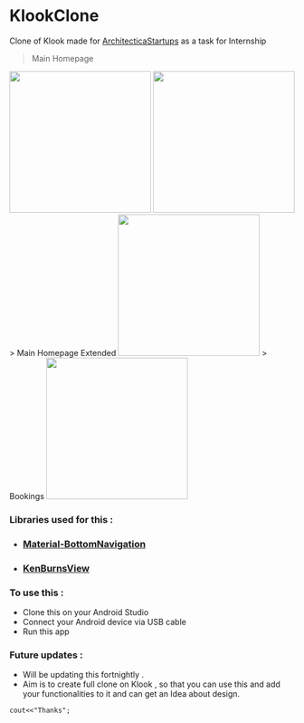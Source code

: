 # KlookClone
Clone of Klook made for [ArchitecticaStartups](architecticastartups.com) as a task for Internship
> Main Homepage
<img src="https://i.imgur.com/tzLZulu.png" width="250">
<img src="https://i.imgur.com/b5uEBuk.png" width="250">
> Main Homepage Extended
<img src="https://i.imgur.com/JhwqCgL.png" width="250">
> Bookings
<img src="https://i.imgur.com/1HJw7ca.png" width="250">

### Libraries used for this :
 - ### [Material-BottomNavigation](https://github.com/sephiroth74/Material-BottomNavigation)
 - ### [KenBurnsView](https://github.com/flavioarfaria/KenBurnsView)

### To use this :
 - Clone this on your Android Studio 
 - Connect your Android device via USB cable
 - Run this app

### Future updates :
 - Will be updating this fortnightly .
 - Aim is to create full clone on Klook , so that you can use this and add your functionalities to it and can get an Idea about design.

`cout<<"Thanks";`
